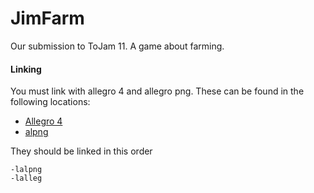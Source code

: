 # JimFarm
Our submission to ToJam 11. A game about farming.

#### Linking
You must link with allegro 4 and allegro png. These can be found in the following locations:
- [Allegro 4](http://liballeg.org/api.html)
- [alpng](http://alpng.sourceforge.net/)

They should be linked in this order
```
-lalpng
-lalleg
```

